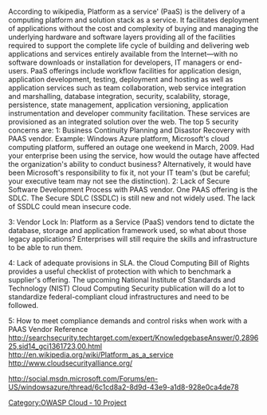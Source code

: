 According to wikipedia, Platform as a service' (PaaS) is the delivery of
a computing platform and solution stack as a service. It facilitates
deployment of applications without the cost and complexity of buying and
managing the underlying hardware and software layers providing all of
the facilities required to support the complete life cycle of building
and delivering web applications and services entirely available from the
Internet—with no software downloads or installation for developers, IT
managers or end-users. PaaS offerings include workflow facilities for
application design, application development, testing, deployment and
hosting as well as application services such as team collaboration, web
service integration and marshalling, database integration, security,
scalability, storage, persistence, state management, application
versioning, application instrumentation and developer community
facilitation. These services are provisioned as an integrated solution
over the web.
The top 5 security concerns are:
1: Business Continuity Planning and Disastor Recovery with PAAS vendor.
Example: Windows Azure platform, Microsoft's cloud computing platform,
suffered an outage one weekend in March, 2009. Had your enterprise been
using the service, how would the outage have affected the organization's
ability to conduct business? Alternatively, it would have been
Microsoft's responsibility to fix it, not your IT team's (but be
careful; your executive team may not see the distinction).
2: Lack of Secure Software Development Process with PAAS vendor. One
PAAS offering is the SDLC. The Secure SDLC (SSDLC) is still new and not
widely used. The lack of SSDLC could mean insecure code.

3: Vendor Lock In: Platform as a Service (PaaS) vendors tend to dictate
the database, storage and application framework used, so what about
those legacy applications? Enterprises will still require the skills and
infrastructure to be able to run them.

4: Lack of adequate provisions in SLA. the Cloud Computing Bill of
Rights provides a useful checklist of protection with which to benchmark
a supplier's offering. The upcoming National Institute of Standards and
Technology (NIST) Cloud Computing Security publication will do a lot to
standardize federal-compliant cloud infrastructures and need to be
followed.

5: How to meet compliance demands and control risks when work with a
PAAS Vendor
Reference
<http://searchsecurity.techtarget.com/expert/KnowledgebaseAnswer/0,289625,sid14_gci1361723,00.html>
<http://en.wikipedia.org/wiki/Platform_as_a_service>
<http://www.cloudsecurityalliance.org/>

<http://social.msdn.microsoft.com/Forums/en-US/windowsazure/thread/6c1cd8a2-8d9d-43e9-a1d8-928e0ca4de78>



[Category:OWASP Cloud ‐ 10
Project](Category:OWASP_Cloud_‐_10_Project "wikilink")